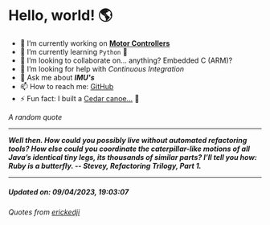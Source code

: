 # Hello, world! 🌎


- 🔧 I’m currently working on [**Motor Controllers**](https://github.com/kyleRhess/MicroMotor)
- 🌱 I’m currently learning `Python` **🐍**
- 👯 I’m looking to collaborate on... anything? Embedded C (ARM)?
- 🤔 I’m looking for help with *Continuous Integration*
- 💬 Ask me about ***IMU's***
- 📫 How to reach me: [GitHub](https://github.com/kyleRhess)
- ⚡ Fun fact: I built a [Cedar canoe...](https://kylerhess.github.io/canoe.html) 🛶

_A random quote_
___
***Well then. How could you possibly live without automated refactoring
tools? How else could you coordinate the caterpillar-like motions of all
Java’s identical tiny legs, its thousands of similar parts?
I’ll tell you how:
Ruby is a butterfly.
-- Stevey, Refactoring Trilogy, Part 1.***
___
##### Updated on: 09/04/2023, 19:03:07
###### Quotes from [erickedji](https://gist.github.com/erickedji/68802)